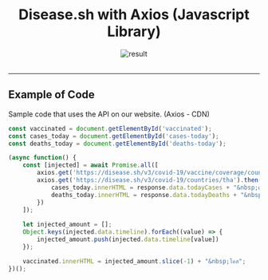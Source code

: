 <h1 align="center">Disease.sh with Axios (Javascript Library)</h1>

<p align="center">
  <img src="https://i.imgur.com/9bCRbMm.jpg" alt="result" /><br>
  <br>
</p>

<hr>

## Example of Code
Sample code that uses the API on our website. (Axios - CDN)

```js
const vaccinated = document.getElementById('vaccinated');
const cases_today = document.getElementById('cases-today');
const deaths_today = document.getElementById('deaths-today');

(async function() {
    const [injected] = await Promise.all([
        axios.get('https://disease.sh/v3/covid-19/vaccine/coverage/countries/Thailand'),
        axios.get('https://disease.sh/v3/covid-19/countries/tha').then((response) => {
            cases_today.innerHTML = response.data.todayCases + "&nbsp;เคส";
            deaths_today.innerHTML = response.data.todayDeaths + "&nbsp;คน";
        })
    ]);
    
    let injected_amount = [];
    Object.keys(injected.data.timeline).forEach((value) => {
        injected_amount.push(injected.data.timeline[value])
    });

    vaccinated.innerHTML = injected_amount.slice(-1) + "&nbsp;โดส";
})();
```
